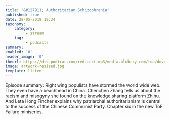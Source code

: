```yaml
---
title: "&#127911; Authoritarian Schizophrenia"
published: true
date: 28-05-2019 19:34
taxonomy:
    category:
         - stream
    tag:
         - podcasts
summary:
enabled: '0'
header_image: '0'
theurl: https://dts.podtrac.com/redirect.mp3/media.blubrry.com/toe/dovetail.prxu.org/toe/8c3e4c6c-fec2-4706-a759-e9caa60239b8/Episode_131_failurechina2.mp3
image: artwork-resized.jpg
template: listen
---
```

 
Episode summary: Right wing populists have stormed the world wide web. They even have a beachhead in China. Chenchen Zhang tells us about the racism and misogyny she found on the knowledge sharing platform Zhihu. And Leta Hong Fincher explains why patriarchal authoritarianism is central to the success of the Chinese Communist Party. Chapter six in the new ToE Failure miniseries.
